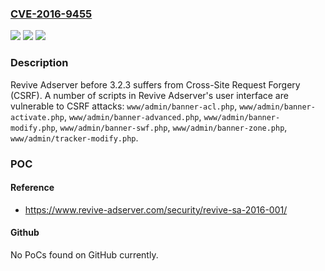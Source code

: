 ### [CVE-2016-9455](https://cve.mitre.org/cgi-bin/cvename.cgi?name=CVE-2016-9455)
![](https://img.shields.io/static/v1?label=Product&message=Revive%20Adserver%20All%20versions%20before%203.2.3&color=blue)
![](https://img.shields.io/static/v1?label=Version&message=n%2Fa&color=blue)
![](https://img.shields.io/static/v1?label=Vulnerability&message=Cross-Site%20Request%20Forgery%20(CSRF)%20(CWE-352)&color=brighgreen)

### Description

Revive Adserver before 3.2.3 suffers from Cross-Site Request Forgery (CSRF). A number of scripts in Revive Adserver's user interface are vulnerable to CSRF attacks: `www/admin/banner-acl.php`, `www/admin/banner-activate.php`, `www/admin/banner-advanced.php`, `www/admin/banner-modify.php`, `www/admin/banner-swf.php`, `www/admin/banner-zone.php`, `www/admin/tracker-modify.php`.

### POC

#### Reference
- https://www.revive-adserver.com/security/revive-sa-2016-001/

#### Github
No PoCs found on GitHub currently.

